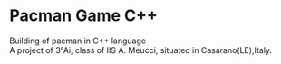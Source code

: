 # Pacman Game C++
Building of pacman in C++ language <br>
A project of 3°Ai, class of IIS A. Meucci, situated in Casarano(LE),Italy.
